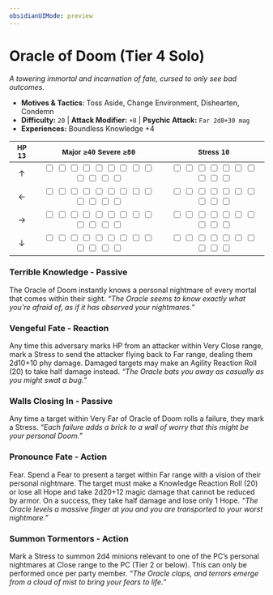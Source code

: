 ```yaml
---
obsidianUIMode: preview
---
```

# Oracle of Doom (Tier 4 Solo)

*A towering immortal and incarnation of fate, cursed to only see bad outcomes.*

- **Motives & Tactics**: Toss Aside, Change Environment, Dishearten, Condemn
- **Difficulty:** `20` | **Attack Modifier:** `+8` | **Psychic Attack:** `Far 2d8+30 mag`
- **Experiences:** Boundless Knowledge +4

| <small>HP</small> `13` | <small>Major</small> `≥40` <small>Severe</small> `≥80` | <small>Stress</small> `10` |
|:-:|:-:|:-:|
| ↑ |  <input type="checkbox" unchecked id="2151c745"> <input type="checkbox" unchecked id="8c044a98"> <input type="checkbox" unchecked id="ccaa2bc6"> <input type="checkbox" unchecked id="0b4eb7d2"> <input type="checkbox" unchecked id="0ffe9e30"> <input type="checkbox" unchecked id="7fcb4381"> <input type="checkbox" unchecked id="97581d0f"> <input type="checkbox" unchecked id="e5e2fcb7"> <input type="checkbox" unchecked id="eb77e24a"> <input type="checkbox" unchecked id="79bc95d5"> <input type="checkbox" unchecked id="a6f4c920"> <input type="checkbox" unchecked id="54e0429a"> <input type="checkbox" unchecked id="30ed1ed8"> |  <input type="checkbox" unchecked id="ce562ce1"> <input type="checkbox" unchecked id="3987bd0d"> <input type="checkbox" unchecked id="1018eebc"> <input type="checkbox" unchecked id="bcff477c"> <input type="checkbox" unchecked id="63fa82d7"> <input type="checkbox" unchecked id="3f89f304"> <input type="checkbox" unchecked id="e0329686"> <input type="checkbox" unchecked id="c535ab32"> <input type="checkbox" unchecked id="7be41fa5"> <input type="checkbox" unchecked id="add3f4af"> |
| ← |  <input type="checkbox" unchecked id="a4cd91fb"> <input type="checkbox" unchecked id="e405ba29"> <input type="checkbox" unchecked id="37f3385f"> <input type="checkbox" unchecked id="59af369c"> <input type="checkbox" unchecked id="f4fee67f"> <input type="checkbox" unchecked id="ac54c0a6"> <input type="checkbox" unchecked id="8c4b0bf9"> <input type="checkbox" unchecked id="7c2b9ee9"> <input type="checkbox" unchecked id="967062bd"> <input type="checkbox" unchecked id="d668b831"> <input type="checkbox" unchecked id="708acc82"> <input type="checkbox" unchecked id="e3433fd5"> <input type="checkbox" unchecked id="3728e0a6"> |  <input type="checkbox" unchecked id="f074b8b7"> <input type="checkbox" unchecked id="35a770b5"> <input type="checkbox" unchecked id="eaf40010"> <input type="checkbox" unchecked id="edf60def"> <input type="checkbox" unchecked id="42c44afd"> <input type="checkbox" unchecked id="d52b0c4b"> <input type="checkbox" unchecked id="dd1cf237"> <input type="checkbox" unchecked id="7ed5f424"> <input type="checkbox" unchecked id="90f6d71a"> <input type="checkbox" unchecked id="0b9558e2"> |
| → |  <input type="checkbox" unchecked id="620960db"> <input type="checkbox" unchecked id="5f9537a9"> <input type="checkbox" unchecked id="875ddf37"> <input type="checkbox" unchecked id="a561d823"> <input type="checkbox" unchecked id="cdb50436"> <input type="checkbox" unchecked id="18be2d51"> <input type="checkbox" unchecked id="747c5d46"> <input type="checkbox" unchecked id="75cc864a"> <input type="checkbox" unchecked id="c5dd1012"> <input type="checkbox" unchecked id="36091d09"> <input type="checkbox" unchecked id="5db0c385"> <input type="checkbox" unchecked id="6bf9cbb5"> <input type="checkbox" unchecked id="4c317ee5"> |  <input type="checkbox" unchecked id="a97897f0"> <input type="checkbox" unchecked id="8f0f3d22"> <input type="checkbox" unchecked id="7f17cc08"> <input type="checkbox" unchecked id="57d339a8"> <input type="checkbox" unchecked id="e5213ec7"> <input type="checkbox" unchecked id="ca932e02"> <input type="checkbox" unchecked id="f5f64383"> <input type="checkbox" unchecked id="3da4469a"> <input type="checkbox" unchecked id="841b6f37"> <input type="checkbox" unchecked id="533bb1e8"> |
| ↓ |  <input type="checkbox" unchecked id="98ad529e"> <input type="checkbox" unchecked id="668cea4b"> <input type="checkbox" unchecked id="23507685"> <input type="checkbox" unchecked id="e689387d"> <input type="checkbox" unchecked id="9f956fce"> <input type="checkbox" unchecked id="2c7fc5a7"> <input type="checkbox" unchecked id="9bfa2c41"> <input type="checkbox" unchecked id="f4d6b5d4"> <input type="checkbox" unchecked id="6cb869f2"> <input type="checkbox" unchecked id="c3f4d4f7"> <input type="checkbox" unchecked id="9a81833b"> <input type="checkbox" unchecked id="ae812193"> <input type="checkbox" unchecked id="575e99a6"> |  <input type="checkbox" unchecked id="f02362be"> <input type="checkbox" unchecked id="8ad2e26f"> <input type="checkbox" unchecked id="3e9d69ec"> <input type="checkbox" unchecked id="64a57652"> <input type="checkbox" unchecked id="f11499b8"> <input type="checkbox" unchecked id="9d9140a8"> <input type="checkbox" unchecked id="013c5b07"> <input type="checkbox" unchecked id="a0dca0f2"> <input type="checkbox" unchecked id="08591088"> <input type="checkbox" unchecked id="519fde0b"> |

### Terrible Knowledge - Passive

The Oracle of Doom instantly knows a personal nightmare of every mortal that comes within their sight. *“The Oracle seems to know exactly what you’re afraid of, as if it has observed your nightmares.”*

### Vengeful Fate - Reaction

Any time this adversary marks HP from an attacker within Very Close range, mark a Stress to send the attacker flying back to Far range, dealing them 2d10+10 phy damage. Damaged targets may make an Agility Reaction Roll (20) to take half damage instead. *“The Oracle bats you away as casually as you might swat a bug.”*

### Walls Closing In - Passive

Any time a target within Very Far of Oracle of Doom rolls a failure, they mark a Stress. *“Each failure adds a brick to a wall of worry that this might be your personal Doom.”*

### Pronounce Fate - Action

Fear. Spend a Fear to present a target within Far range with a vision of their personal nightmare. The target must make a Knowledge Reaction Roll (20) or lose all Hope and take 2d20+12 magic damage that cannot be reduced by armor. On a success, they take half damage and lose only 1 Hope. *“The Oracle levels a massive finger at you and you are transported to your worst nightmare.”*

### Summon Tormentors - Action

Mark a Stress to summon 2d4 minions relevant to one of the PC’s personal nightmares at Close range to the PC (Tier 2 or below). This can only be performed once per party member. *“The Oracle claps, and terrors emerge from a cloud of mist to bring your fears to life.”*
